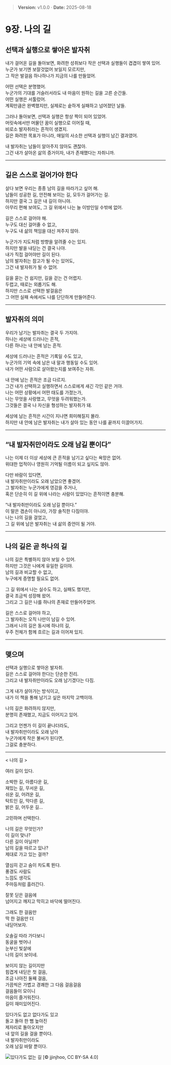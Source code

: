 > **Version:** v1.0.0 · **Date:** 2025-08-18

# 9장. 나의 길

## 선택과 실행으로 쌓아온 발자취

내가 걸어온 길을 돌아보면, 화려한 성취보다 작은 선택과 실행들이 겹겹이 쌓여 있어.  
누군가 보기엔 보잘것없어 보일지 모르지만,  
그 작은 발걸음 하나하나가 지금의 나를 만들었어.  

어떤 선택은 분명했어.  
누군가의 기대를 거슬러서라도 내 마음이 원하는 길을 고른 순간들.  
어떤 실행은 서툴렀어.  
계획만큼은 완벽했지만, 실제로는 숱하게 실패하고 넘어졌던 날들.  

그러나 돌아보면, 선택과 실행은 항상 짝이 되어 있었어.  
머릿속에서만 머물던 꿈이 실행으로 이어질 때,  
비로소 발자취라는 흔적이 생겼지.  
길은 화려한 목표가 아니라, 매일의 사소한 선택과 실행이 남긴 결과였어.  

내 발자취는 남들이 알아주지 않아도 괜찮아.  
그건 내가 살아온 삶의 증거이자, 내가 존재했다는 자취니까.  

---

## 길은 스스로 걸어가야 한다

살다 보면 우리는 종종 남의 길을 따라가고 싶어 해.  
남들이 성공한 길, 안전해 보이는 길, 모두가 걸어가는 길.  
하지만 결국 그 길은 내 길이 아니야.  
아무리 편해 보여도, 그 길 위에서 나는 늘 이방인일 수밖에 없어.  

길은 스스로 걸어야 해.  
누구도 대신 걸어줄 수 없고,  
누구도 내 삶의 책임을 대신 져주지 않아.  

누군가가 지도처럼 방향을 알려줄 수는 있지.  
하지만 발을 내딛는 건 결국 나야.  
내가 직접 걸어야만 길이 된다.  
남의 발자취는 참고가 될 수는 있어도,  
그건 내 발자취가 될 수 없어.  

길을 묻는 건 쉽지만, 길을 걷는 건 어렵지.  
두렵고, 때로는 외롭기도 해.  
하지만 스스로 선택한 발걸음은  
그 어떤 실패 속에서도 나를 단단하게 만들어준다.  

---

## 발자취의 의미

우리가 남기는 발자취는 결국 두 가지야.  
하나는 세상에 드러나는 흔적,  
다른 하나는 내 안에 남는 흔적.  

세상에 드러나는 흔적은 기록일 수도 있고,  
누군가의 기억 속에 남은 내 말과 행동일 수도 있어.  
내가 어떤 사람으로 살아왔는지를 보여주는 자취.  

내 안에 남는 흔적은 조금 다르지.  
그건 내가 선택하고 실행하면서 스스로에게 새긴 각인 같은 거야.  
나는 어떤 상황에서 어떤 태도를 가졌는가,  
나는 무엇을 사랑했고, 무엇을 두려워했는가.  
그것들은 결국 나 자신을 형성하는 발자취가 돼.  

세상에 남는 흔적은 시간이 지나면 희미해질지 몰라.  
하지만 내 안에 남은 발자취는 내가 살아 있는 동안 나를 끝까지 이끌어가지.  

---

## “내 발자취만이라도 오래 남길 뿐이다”

나는 이제 더 이상 세상에 큰 흔적을 남기고 싶다는 욕망은 없어.  
위대한 업적이나 영원히 기억될 이름이 되고 싶지도 않아.  

다만 바람이 있다면,  
내 발자취만이라도 오래 남았으면 좋겠어.  
그 발자취는 누군가에게 영감을 주거나,  
혹은 단순히 이 길 위에 나라는 사람이 있었다는 흔적이면 충분해.  

“내 발자취만이라도 오래 남길 뿐이다.”  
이 말은 겸손이 아니라, 가장 솔직한 다짐이야.  
나는 나의 길을 걸었고,  
그 길 위에 남은 발자취는 내 삶의 증언이 될 거야.  

---

## 나의 길은 곧 하나의 길

나의 길은 특별하지 않아 보일 수 있어.  
하지만 그것은 나에게 유일한 길이야.  
남의 길과 비교할 수 없고,  
누구에게 증명할 필요도 없어.  

그 길 위에서 나는 실수도 하고, 실패도 했지만,  
결국 조금씩 성장해 왔어.  
그리고 그 길은 나를 하나의 존재로 만들어주었어.  

길은 스스로 걸어야 하고,  
그 발자취는 오직 나만이 남길 수 있어.  
그래서 나의 길은 동시에 하나의 길,  
우주 전체가 함께 흐르는 길과 이어져 있지.  

---

## 맺으며

선택과 실행으로 쌓아온 발자취.  
길은 스스로 걸어야 한다는 단순한 진리.  
그리고 내 발자취만이라도 오래 남기겠다는 다짐.  

그게 내가 살아가는 방식이고,  
내가 이 책을 통해 남기고 싶은 마지막 고백이야.  

나의 길은 화려하지 않지만,  
분명히 존재했고, 지금도 이어지고 있어.  

그리고 언젠가 이 길이 끝나더라도,  
내 발자취만이라도 오래 남아  
누군가에게 작은 불씨가 된다면,  
그걸로 충분하다.

---

< 나의 길 >

여러 길이 있다.  

소박한 길, 아름다운 길,  
재밌는 길, 무서운 길,  
쉬운 길, 어려운 길,  
탁트인 길, 막다른 길,  
밝은 길, 어두운 길...  

고민하며 선택한다.  

나의 길은 무엇인가?  
이 길이 맞나?  
다른 길이 아닐까?  
남의 길을 따르고 있나?  
제대로 가고 있는 걸까?  

열심히 걷고 숨이 차도록 뛴다.  
풍경도 사람도  
느낌도 생각도  
주마등처럼 흘러간다.  

잘못 딛은 걸음에  
넘어지고 깨지고 막히고 바닥에 떨어진다.  

그래도 한 걸음만  
딱 한 걸음만 더  
내딛어보자.  

오솔길 따라 가다보니  
동굴을 벗어나  
눈부신 빛살에  
나의 길이 보이네.  

보이지 않는 길이지만  
힘겹게 내딛은 첫 걸음,  
조금 나아진 둘째 걸음,  
가끔씩은 가볍고 경쾌한 그 다음 걸음걸음  
걸음들이 모이니  
마음이 즐거워진다.  
길이 재미있어진다.  

있다가도 없고 없다가도 있고  
돌고 돌아 한 뻠 높아진  
제자리로 돌아오지만  
내 앞의 길을 걸을 뿐이다.  
내 발자취만이라도  
오래 남길 바랄 뿐이다.  


![있다가도 없는 길](../assets/MyWay_final-37.jpg)
[© jjinjhoo, CC BY-SA 4.0]

